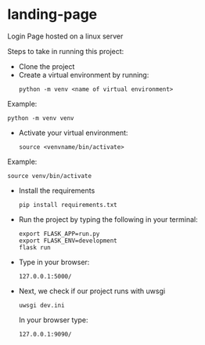 # landing-page
Login Page hosted on a linux server

Steps to take in running this project:

*   Clone the project
*   Create a virtual environment by running:
    ```
    python -m venv <name of virtual environment>
    ```
Example:
```
python -m venv venv
```
*   Activate your virtual environment:
    ```
    source <venvname/bin/activate>
    ```
Example:
```
source venv/bin/activate
```

*   Install the requirements
    ```
    pip install requirements.txt
    ```

*   Run the project by typing the following in your terminal:
    ```
    export FLASK_APP=run.py
    export FLASK_ENV=development
    flask run
    ```

*   Type in your browser:
    ```
    127.0.0.1:5000/
    ```
*   Next, we check if our project runs with uwsgi
    ```
    uwsgi dev.ini
    ```
    In your browser type:
    ```
    127.0.0.1:9090/
    ```